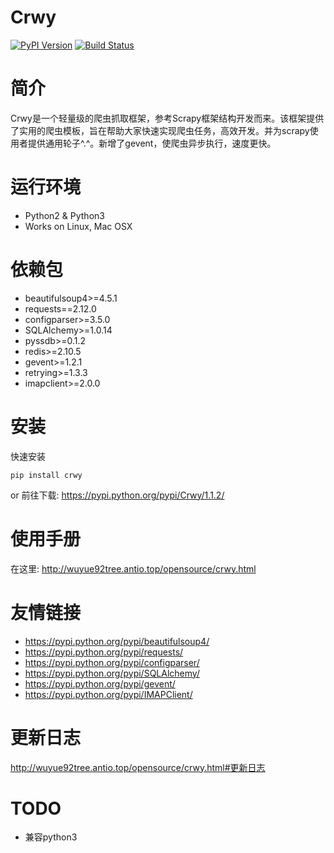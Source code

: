 # Crwy

[![PyPI Version](https://img.shields.io/pypi/v/Crwy.svg)](https://pypi.python.org/pypi/Crwy)
[![Build Status](https://travis-ci.org/wuyue92tree/crwy.svg?branch=1.1.2)](https://travis-ci.org/wuyue92tree/crwy)

# 简介

Crwy是一个轻量级的爬虫抓取框架，参考Scrapy框架结构开发而来。该框架提供了实用的爬虫模板，旨在帮助大家快速实现爬虫任务，高效开发。并为scrapy使用者提供通用轮子^.^。新增了gevent，使爬虫异步执行，速度更快。

# 运行环境


 * Python2 & Python3
 * Works on Linux, Mac OSX

# 依赖包

 * beautifulsoup4>=4.5.1
 * requests==2.12.0
 * configparser>=3.5.0
 * SQLAlchemy>=1.0.14
 * pyssdb>=0.1.2
 * redis>=2.10.5
 * gevent>=1.2.1
 * retrying>=1.3.3
 * imapclient>=2.0.0

# 安装


快速安装
```
pip install crwy
```

or
前往下载: https://pypi.python.org/pypi/Crwy/1.1.2/

# 使用手册

在这里: http://wuyue92tree.antio.top/opensource/crwy.html

# 友情链接

- https://pypi.python.org/pypi/beautifulsoup4/
- https://pypi.python.org/pypi/requests/
- https://pypi.python.org/pypi/configparser/
- https://pypi.python.org/pypi/SQLAlchemy/
- https://pypi.python.org/pypi/gevent/
- https://pypi.python.org/pypi/IMAPClient/

# 更新日志

http://wuyue92tree.antio.top/opensource/crwy.html#更新日志

# TODO

- 兼容python3


